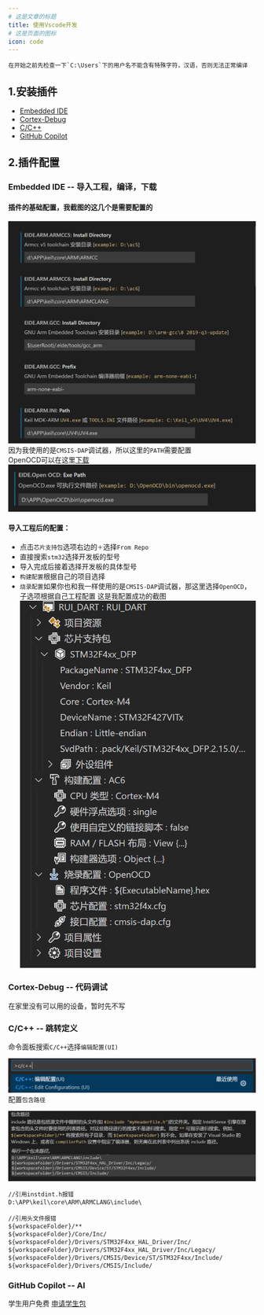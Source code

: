 ```yaml
---
# 这是文章的标题
title: 使用Vscode开发
# 这是页面的图标
icon: code
---
```

````tip
在开始之前先检查一下`C:\Users`下的用户名不能含有特殊字符，汉语，否则无法正常编译
````
## 1.安装插件
- [Embedded IDE](https://marketplace.visualstudio.com/items?itemName=CL.eide)
- [Cortex-Debug](https://marketplace.visualstudio.com/items?itemName=marus25.cortex-debug)
- [C/C++](https://marketplace.visualstudio.com/items?itemName=ms-vscode.cpptools)
- [GitHub Copilot](https://marketplace.visualstudio.com/items?itemName=GitHub.copilot)
## 2.插件配置
### Embedded IDE -- 导入工程，编译，下载
#### 插件的基础配置，我截图的这几个是需要配置的
![](./20230217171306.png)
因为我使用的是`CMSIS-DAP`调试器，所以这里的`PATH`需要配置    
OpenOCD可以在这里[下载](https://download.bestrui.top/%E8%BD%AF%E4%BB%B6/windows/openocd-20230202.7z)    
![](./20230217173136.png)
#### 导入工程后的配置：
- 点击`芯片支持包`选项右边的`＋`选择`From Repo`
- 直接搜索`stm32`选择开发板的型号
- 导入完成后接着选择开发板的具体型号
- `构建配置`根据自己的项目选择
- `烧录配置`如果你也和我一样使用的是`CMSIS-DAP`调试器，那这里选择`OpenOCD`，子选项根据自己工程配置
这是我配置成功的截图   
![](./20230217171556.png)
### Cortex-Debug -- 代码调试
在家里没有可以用的设备，暂时先不写   
### C/C++ -- 跳转定义
命令面板搜索`C/C++`选择`编辑配置(UI)`   

![](./20230217174537.png)
配置`包含路径`   

![](./20230217174656.png)
```
//引用instdint.h报错
D:\APP\keil\core\ARM\ARMCLANG\include\

//引用头文件报错
${workspaceFolder}/**
${workspaceFolder}/Core/Inc/
${workspaceFolder}/Drivers/STM32F4xx_HAL_Driver/Inc/
${workspaceFolder}/Drivers/STM32F4xx_HAL_Driver/Inc/Legacy/
${workspaceFolder}/Drivers/CMSIS/Device/ST/STM32F4xx/Include/
${workspaceFolder}/Drivers/CMSIS/Include/
```
### GitHub Copilot  -- AI
学生用户免费
[申请学生包](../../Other/Github/student.md)